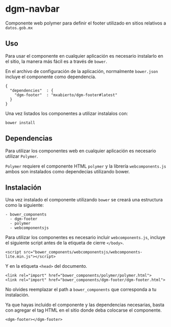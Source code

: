# dgm-navbar

Componente web polymer para definir el footer utilizado en sitios relativos a `datos.gob.mx`

## Uso

Para usar el componente en cualquier aplicación es necesario instalarlo en el sitio, la manera más fácil es a través de `bower`.

En el archivo de configuración de la aplicación, normalmente `bower.json` incluye el componente como dependencía.

```
{
  "dependencies"  : {
    "dgm-footer"  : "mxabierto/dgm-footer#latest"
  }
}
```

Una vez listados los componentes a utilizar instalalos con:

```
bower install
```

## Dependencias

Para utilizar los componentes web en cualquier aplicación es necesario utilizar `Polymer`.

`Polymer` requiere el componente HTML `polymer` y la librería `webcomponents.js` ambos son instalados como dependecias utilizando bower.

## Instalación

Una vez instalado el componente utilizando `bower` se creará una estructura como la siguiente:

```
- bower_components
  - dgm-footer
  - polymer
  - webcomponentsjs
```

Para utilizar los componentes es necesario incluir `webcomponents.js`, incluye el siguiente script antes de la etiqueta de cierre `</body>`.

```
<script src="bower_components/webcomponentsjs/webcomponents-lite.min.js"></script>
```

Y en la etiqueta `<head>` del documento.

```
<link rel="import" href="bower_components/polymer/polymer.html">
<link rel="import" href="bower_components/dgm-footer/dgm-footer.html">
```

No olvides reemplazar el path a `bower_components` que corresponda a tu instalación.

Ya que hayas incluido el componente y las dependencias necesarias, basta con agregar el tag HTML en el sitio donde deba colocarse el componente.

```
<dgm-footer></dgm-footer>
```
